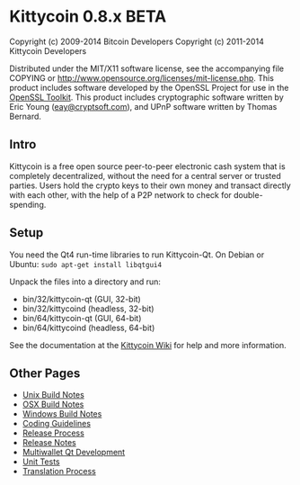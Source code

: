 Kittycoin 0.8.x BETA
====================

Copyright (c) 2009-2014 Bitcoin Developers
Copyright (c) 2011-2014 Kittycoin Developers

Distributed under the MIT/X11 software license, see the accompanying
file COPYING or http://www.opensource.org/licenses/mit-license.php.
This product includes software developed by the OpenSSL Project for use in the [OpenSSL Toolkit](http://www.openssl.org/). This product includes
cryptographic software written by Eric Young ([eay@cryptsoft.com](mailto:eay@cryptsoft.com)), and UPnP software written by Thomas Bernard.


Intro
---------------------
Kittycoin is a free open source peer-to-peer electronic cash system that is
completely decentralized, without the need for a central server or trusted
parties.  Users hold the crypto keys to their own money and transact directly
with each other, with the help of a P2P network to check for double-spending.


Setup
---------------------
You need the Qt4 run-time libraries to run Kittycoin-Qt. On Debian or Ubuntu:
	`sudo apt-get install libqtgui4`

Unpack the files into a directory and run:

- bin/32/kittycoin-qt (GUI, 32-bit)
- bin/32/kittycoind (headless, 32-bit)
- bin/64/kittycoin-qt (GUI, 64-bit)
- bin/64/kittycoind (headless, 64-bit)

See the documentation at the [Kittycoin Wiki](http://kittycoin.info)
for help and more information.


Other Pages
---------------------
- [Unix Build Notes](build-unix.md)
- [OSX Build Notes](build-osx.md)
- [Windows Build Notes](build-msw.md)
- [Coding Guidelines](coding.md)
- [Release Process](release-process.md)
- [Release Notes](release-notes.md)
- [Multiwallet Qt Development](multiwallet-qt.md)
- [Unit Tests](unit-tests.md)
- [Translation Process](translation_process.md)
